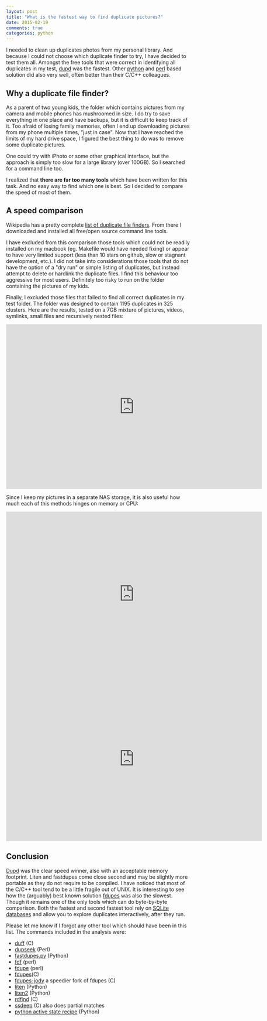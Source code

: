 ```yaml
---
layout: post
title: "What is the fastest way to find duplicate pictures?"
date: 2015-02-19
comments: true
categories: python
---
```

I needed to clean up duplicates photos from my personal library. And because I could not choose which duplicate finder to try, I have decided to test them all. Amongst the free tools that were correct in identifying all duplicates in my test, [dupd](https://github.com/jvirkki/dupd) was the fastest. Other [python](https://www.python.org/) and [perl](http://www.perl.org/) based solution did also very well, often better than their C/C++ colleagues.

## Why a duplicate file finder? 
As a parent of two young kids, the folder which contains pictures from my camera and mobile phones has mushroomed in size. I do try to save everything in one place and have backups, but it is difficult to keep track of it. Too afraid of losing family memories, often I end up downloading pictures from my phone multiple times, "just in case". Now that I have reached the limits of my hard drive space, I figured the best thing to do was to remove some duplicate pictures.

One could try with iPhoto or some other graphical interface, but the approach is simply too slow for a large library (over 100GB). So I searched for a command line too.

I realized that **there are far too many tools** which have been written for this task. And no easy way to find which one is best. So I decided to compare the speed of most of them.

## A speed comparison
Wikipedia has a pretty complete [list of duplicate file finders](http://en.wikipedia.org/wiki/List_of_duplicate_file_finders). From there I downloaded and installed all free/open source command line tools.

I have excluded from this comparison those tools which could not be readily installed on my macbook (eg. Makefile would have needed fixing) or appear to have very limited support (less than 10 stars on github, slow or stagnant development, etc.).
I did not take into considerations those tools that do not have the option of a "dry run" or simple listing of duplicates, but instead attempt to delete or hardlink the duplicate files. I find this behaviour too aggressive for most users. Definitely too risky to run on the folder containing the pictures of my kids.

Finally, I excluded those files that failed to find all correct duplicates in my test folder. The folder was designed to contain 1195 duplicates in 325 clusters. Here are the results, tested on a 7GB mixture of pictures, videos, symlinks, small files and recursively nested files:  

<iframe width="700" height="450" seamless frameborder="0" scrolling="no" src="https://docs.google.com/spreadsheets/d/1zEaULNBhh-ynwpDnLDZT56rAOeupGKgoSblyREEfSbw/pubchart?oid=377382474&amp;format=interactive"></iframe>

Since I keep my pictures in a separate NAS storage, it is also useful how much each of this methods hinges on memory or CPU:

<iframe width="700" height="450" seamless frameborder="0" scrolling="no" src="https://docs.google.com/spreadsheets/d/1zEaULNBhh-ynwpDnLDZT56rAOeupGKgoSblyREEfSbw/pubchart?oid=980882643&amp;format=interactive"></iframe>

<iframe width="700" height="450" seamless frameborder="0" scrolling="no" src="https://docs.google.com/spreadsheets/d/1zEaULNBhh-ynwpDnLDZT56rAOeupGKgoSblyREEfSbw/pubchart?oid=903055661&amp;format=interactive"></iframe>


## Conclusion

[Dupd](https://github.com/jvirkki/dupd) was the clear speed winner, also with an acceptable memory footprint. Liten and fastdupes come close second and may be slightly more portable as they do not require to be compiled. I have noticed that most of the C/C++ tool tend to be a little fragile out of UNIX.
It is interesting to see how the (arguably) best known solution [fdupes](https://code.google.com/p/fdupes/) was also the slowest. Though it remains one of the only tools which can do byte-by-byte comparison. Both the fastest and second fastest tool rely on [SQLite databases](http://www.sqlite.org/) and allow you to explore duplicates interactively, after they run. 

Please let me know if I forgot any other tool which should have been in this list. The commands included in the analysis were:

 * [duff](http://duff.dreda.org/) (C)
 * [dupseek](http://www.beautylabs.net/software/dupseek.html) (Perl)
 * [fastdupes.py](http://ssokolow.com/scripts/#fastdupes.py) (Python)
 * [fdf](http://www.iredale.net/p/by-permalink/449447C8-EACB-11DC-B77B-21EB6225452B/) (perl)
 * [fdupe](http://freshmeat.net/projects/fdupe/) (perl)
 * [fdupes](https://github.com/adrianlopezroche/fdupes)(C)
 * [fdupes-jody](https://github.com/jbruchon/fdupes-jody) a speedier fork of fdupes (C)
 * [liten](http://code.google.com/p/liten/) (Python)
 * [liten2](http://code.google.com/p/liten2/) (Python)
 * [rdfind](http://rdfind.pauldreik.se/) (C)
 * [ssdeep](http://ssdeep.sourceforge.net/) (C) also does partial matches
 * [python active state recipe](http://code.activestate.com/recipes/551777/) (Python)
 
